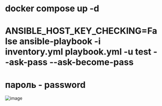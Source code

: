 <h1>docker compose up -d</h1>
<h1>ANSIBLE_HOST_KEY_CHECKING=False ansible-playbook -i inventory.yml playbook.yml -u test --ask-pass --ask-become-pass</h1> 

<h1>пароль - password</h1> 


![image](https://github.com/user-attachments/assets/8bbfc85a-8e6e-4277-83d8-b213cfaedfa4)


